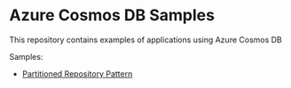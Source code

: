 # Azure Cosmos DB Samples
This repository contains examples of applications using Azure Cosmos DB

Samples:
* [Partitioned Repository Pattern](https://github.com/arbems/Azure-Cosmos-DB-Samples/Partitioned-Repository-Pattern)
